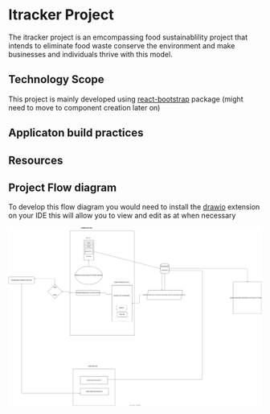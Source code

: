 # Itracker Project

The itracker project is an emcompassing food sustainablility project that intends to eliminate food waste conserve the environment and make businesses and individuals thrive with this model.

## Technology Scope

This project is mainly developed using [react-bootstrap](https://react-bootstrap.github.io/getting-started/introduction) package (might need to move to component creation later on)

## Applicaton build practices

## Resources

## Project Flow diagram

To develop this flow diagram you would need to install the [drawio](https://marketplace.visualstudio.com/items?itemName=hediet.vscode-drawio) extension on your IDE
this will allow you to view and edit as at when necessary

![drawio diagram for workflow](./workflow_farmer_harvest.svg)
